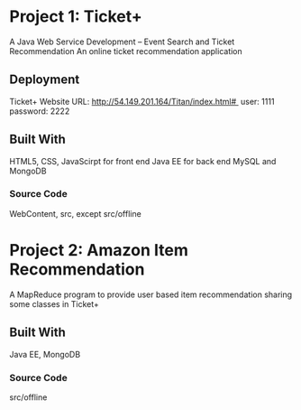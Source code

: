 # Project 1: Ticket+

A Java Web Service Development – Event Search and Ticket Recommendation An online ticket recommendation application

## Deployment

Ticket+ Website URL: http://54.149.201.164/Titan/index.html#    user: 1111 password: 2222

## Built With

HTML5, CSS, JavaScirpt for front end
Java EE for back end
MySQL and MongoDB

### Source Code

WebContent, src, except src/offline

# Project 2: Amazon Item Recommendation

A MapReduce program to provide user based item recommendation sharing some classes in Ticket+

## Built With

Java EE, MongoDB

### Source Code

src/offline
